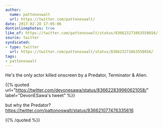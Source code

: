 ```yaml
---
author:
  name: pattonoswalt
  url: https://twitter.com/pattonoswalt/
date: 2017-02-28 17:05:06
dontinlinephotos: true
like_of: https://twitter.com/pattonoswalt/status/836623271663558656/
source: twitter
syndicated:
- type: twitter
  url: https://twitter.com/pattonoswalt/status/836623271663558656/
tags:
- pattonoswalt
---
```


He's the only actor killed onscreen by a Predator, Terminator &amp; Alien. 

{{% quoted url="https://twitter.com/devonesawa/status/836622839960621058/" label="DevonESawa's tweet" %}}

but why the Predator? https://twitter.com/pattonoswalt/status/836621077476335616

{{% /quoted %}}